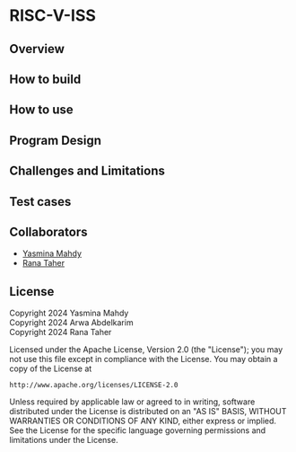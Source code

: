 # RISC-V-ISS


## Overview


## How to build 



## How to use 


## Program Design


## Challenges and Limitations


## Test cases 




## Collaborators
* [Yasmina Mahdy](https://github.com/Yasmina-Mahdy)
* [Rana Taher](https://github.com/rana5679)

  
## License
Copyright 2024 Yasmina Mahdy  
Copyright 2024 Arwa Abdelkarim  
Copyright 2024 Rana Taher  

Licensed under the Apache License, Version 2.0 (the "License");
you may not use this file except in compliance with the License.
You may obtain a copy of the License at

    http://www.apache.org/licenses/LICENSE-2.0

Unless required by applicable law or agreed to in writing, software
distributed under the License is distributed on an "AS IS" BASIS,
WITHOUT WARRANTIES OR CONDITIONS OF ANY KIND, either express or implied.
See the License for the specific language governing permissions and
limitations under the License.

